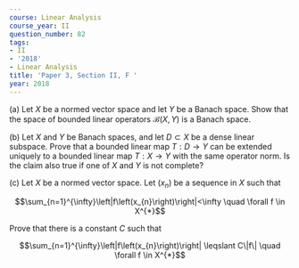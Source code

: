 ```yaml
---
course: Linear Analysis
course_year: II
question_number: 82
tags:
- II
- '2018'
- Linear Analysis
title: 'Paper 3, Section II, F '
year: 2018
---
```




(a) Let $X$ be a normed vector space and let $Y$ be a Banach space. Show that the space of bounded linear operators $\mathcal{B}(X, Y)$ is a Banach space.

(b) Let $X$ and $Y$ be Banach spaces, and let $D \subset X$ be a dense linear subspace. Prove that a bounded linear map $T: D \rightarrow Y$ can be extended uniquely to a bounded linear map $T: X \rightarrow Y$ with the same operator norm. Is the claim also true if one of $X$ and $Y$ is not complete?

(c) Let $X$ be a normed vector space. Let $\left(x_{n}\right)$ be a sequence in $X$ such that

$$\sum_{n=1}^{\infty}\left|f\left(x_{n}\right)\right|<\infty \quad \forall f \in X^{*}$$

Prove that there is a constant $C$ such that

$$\sum_{n=1}^{\infty}\left|f\left(x_{n}\right)\right| \leqslant C\|f\| \quad \forall f \in X^{*}$$